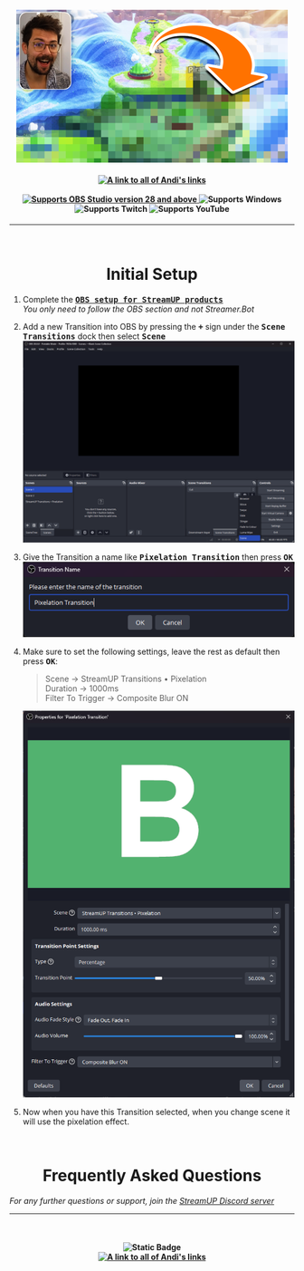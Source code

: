 <h4 align="center">
  <img src="../Assets/Pixelation Transition - Banner.webp" alt="Pixelation Transition">
</h4>

<h4 align="center">
  <a href="https://doras.to/andilippi">
    <img alt="A link to all of Andi's links" src="https://img.shields.io/badge/Created%20by%20Andi%20Stone%20(Andilippi)-white?style=for-the-badge">
  </a>
  <br><br>
    <a href="https://obsproject.com">
        <img alt="Supports OBS Studio version 28 and above" src="https://img.shields.io/badge/OBS Studio-28%2B-FFFFFF?style=for-the-badge&labelColor=1e1a1d">
    </a>
    <img alt="Supports Windows" src="https://img.shields.io/badge/Windows-%23FFFFFF?style=for-the-badge&logo=windows&labelColor=00a2ed">
  <br>
  <img alt="Supports Twitch" src="https://img.shields.io/badge/Supports Twitch-6441a5?style=for-the-badge&logo=twitch&logoColor=white">
  <img alt="Supports YouTube" src="https://img.shields.io/badge/Supports YouTube-red?style=for-the-badge&logo=youtube&logoColor=white">

</h4>

---

<br>

<h1 align="center">Initial Setup
</h1>

1. Complete the <kbd><b><a href="https://github.com/StreamUPTips/ReadMe-Files/blob/main/StreamUP-Product-Install-Guide.md">OBS setup for StreamUP products</b></kbd><br></a>
*You only need to follow the OBS section and not Streamer.Bot*

1. Add a new Transition into OBS by pressing the <kbd><b>+</b></kbd> sign under the <kbd><b>Scene Transitions</b></kbd> dock then select <kbd><b>Scene</b></kbd>
    <img src="../Assets/Pixelation Transition - Add Transition.png" alt="Add Transition into OBS"><br>


1. Give the Transition a name like <kbd><b>Pixelation Transition</b></kbd> then press <kbd><b>OK</b></kbd>
    <img src="../Assets/Pixelation Transition -Transition Name.png" alt="Name the transition in OBS"><br>

1. Make sure to set the following settings, leave the rest as default then press <kbd><b>OK</b></kbd>:
    > Scene -> StreamUP Transitions • Pixelation<br>
    > Duration -> 1000ms<br>
    > Filter To Trigger -> Composite Blur ON<br>

    <img src="../Assets/Pixelation Transition - Transition Settings.png" alt="Transition Settings in OBS"><br>

1. Now when you have this Transition selected, when you change scene it will use the pixelation effect.     

<br>


<h1 align="center">
        Frequently Asked Questions
</h1>

*For any further questions or support, join the [StreamUP Discord server](https://discord.com/invite/RnDKRaVCEu?)*

---

<br>

<h4 align="center">
  <img alt="Static Badge" src="https://img.shields.io/badge/A%20StreamUP%20Product-%23fc6caf?style=for-the-badge"><br>
  <a href="https://doras.to/andilippi">
    <img alt="A link to all of Andi's links" src="https://img.shields.io/badge/Created%20by%20Andi%20Stone%20(Andilippi)-white?style=for-the-badge">
  </a>  
</h4>
